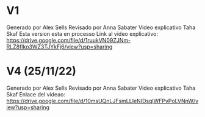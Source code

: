 # V1
Generado por Alex Sells
Revisado por Anna Sabater
Video explicativo Taha Skaf
Esta version esta en processo
Link al video explicativo: https://drive.google.com/file/d/1ruukVN09ZJNm-RLZ8fIko3WZ3TJYkFj6/view?usp=sharing

# V4 (25/11/22)
Generado por Alex Sells
Revisado por Anna Sabater
Video explicativo Taha Skaf
Enlace del videao: https://drive.google.com/file/d/10msUQnLJFsmLLIeNIDsqlWFPvPoLVNnW/view?usp=sharing
